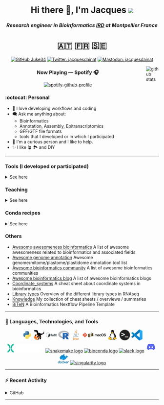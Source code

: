 <h1 align="center">Hi there 👋, I'm Jacques <img src="https://media.giphy.com/media/6Nk9AFUDuPHgXp31xT/giphy.gif" width="50"></h1>
<h3 align="center"> <em>Research engineer in Bioinformatics <a href="https://www.ird.fr">IRD</a> at Montpellier France</em></h3>
<h1 align="center"> 🇦🇹 🇫🇷 🇸🇪 </h1>

<div align="center">
  
  <a href="">[![GitHub Juke34](https://img.shields.io/github/followers/Juke34?label=follow&style=social)](https://github.com/Juke34)</a>
  <a href="">[![Twitter: jacquesdainat](https://img.shields.io/twitter/follow/jacquesdainat?style=social)](https://twitter.com/jacquesdainat)</a>
  <a href="">[![Mastodon: jacquesdainat](https://img.shields.io/mastodon/follow/109364780903162240?domain=https%3A%2F%2Fgenomic.social)](https://genomic.social/@jacquesdainat)</a>  
  <!-- <a href="">![](https://komarev.com/ghpvc/?username=Juke34&style=flat-square)</a>-->
</div>

<div style="float: right">
  <a href="https://github.com/Juke34/github-readme-stats" title="GitHub Readme Stats">
      <img src="https://github-readme-stats.juke34.vercel.app/api?username=Juke34&count_private=true&show_icons=true&hide_border=true&theme=tokyonight&hide=stars" width=45%" height="220" align="right" alt="github stats" />
  </a>
</div>

<div align="center">
  
### Now Playing — Spotify 🎧
      
  [![spotify-github-profile](https://spotify-github-profile.kittinanx.com/api/view?uid=keujmat&cover_image=true&theme=novatorem&show_offline=false&background_color=121212&interchange=false&bar_color=53b14f&bar_color_cover=false)](https://spotify-github-profile.kittinanx.com/api/view?uid=keujmat&redirect=true)
    

</div>

### :octocat: Personal
  
- 🚀 I love developing workflows and coding
- 🗨️ Ask me anything about:
    - Bioinformatics
    - Annotation, Assembly, Epitranscriptomics
    - GFF/GTF file formats
    - tools that I developed or in which I participated
- 🚂 I'm a curious person and I like to help. 
- ✨ I like 🪴 🏞️ and DIY

---

### Tools (I developed or participated)

<details>
  <summary>See here</summary>

* [AGAT](https://github.com/NBISweden/AGAT) Suite of tools to handle gene annotations in any GTF/GFF format.
* [AliNe](https://github.com/Juke34/AliNe) A pipeline to automate alignment using the aligners of your choice (over 12 different aligners available).
* [EMBLmyGFF3](https://github.com/NBISweden/EMBLmyGFF3) A tool to converts an assembly in FASTA format along with associated annotation in GFF3 format into the EMBL flat file format which is the required format for submitting annotated assemblies to ENA. [Paper](https://bmcresnotes.biomedcentral.com/articles/10.1186/s13104-018-3686-x)
* [GAAS](https://github.com/NBISweden/GAAS) Suite of tools related to Genome Assembly and Annotation tasks.
* [GUESSmyLT](https://github.com/NBISweden/GUESSmyLT) A tool to guess the library type of your RNA-Seq data. [Paper](https://joss.theoj.org/papers/10.21105/joss.01344)
* [pipelines-nextflow](https://github.com/NBISweden/pipelines-nextflow) A set of workflows written in Nextflow for Genome Annotation.
* [SAPiN](https://github.com/Juke34/SAPiN) A tool that aims to summarize SAM/BAM read alignment by pileup or reads at each position in a tabulated way. 
* [SamReadViewer](https://juke34.github.io/SamReadViewer/sam2view.html) A small utility to visualise read alignments directly from SAM format without reference.
* [TeSorter](https://github.com/zhangrengang/TEsorter) An accurate and fast method to classify LTR-retrotransposons in plant genomes. [Paper](https://academic.oup.com/hr/article/doi/10.1093/hr/uhac017/6532211?login=true)
* [EDTA](https://github.com/oushujun/EDTA) The Extensive de novo TE Annotator (EDTA). [Paper](https://genomebiology.biomedcentral.com/articles/10.1186/s13059-019-1905-y)
* [baargin](https://github.com/jhayer/baargin) Bacterial Assembly and Antimicrobial Resistance Genes detection In NextFlow. [Paper](https://joss.theoj.org/papers/10.21105/joss.05397)

</details>

### Teaching

<details>
  <summary>See here</summary>
  
* [Git](https://mivegec.pages.ird.fr/dainat/malbec-git/)
* [Conda](https://mivegec.pages.ird.fr/dainat/malbec-conda/)
* [Unix basics](https://mivegec.pages.ird.fr/dainat/malbec-unix-basics)
* [Reproducible Research](https://southgreenplatform.github.io/training_reproducible_research/)
* [Bacterial Comparative Genomics](https://southgreenplatform.github.io/training_bacterial_comparative_genomics/)
* [Python](https://southgreenplatform.github.io/training_python/)
* [Annotation](https://nbisweden.github.io/workshop-genome_annotation_elixir/)

</details>

### Conda recipes

<details>
  <summary>See here</summary>
  
  I have been involved in the following recipes: RepeatModeler, RepeatMasker, Guessmylt, AGAT, EDTA, Recon, LTR_retriever, Ninja, blast+ (rpsbproc), fingerprintscan, sfld, InterProScan, gaas, gepard, TEsorter, RapGreen, ninja-nj, Craq, IPK, etc.

</details>

### Others

* [Awesome awesomeness bioinformatics](https://github.com/Juke34/awesome-awesomeness-bioinformatics) A list of awesome awesomeness related to bioinformatics and associated fields
* [Awesome genome annotation](https://juke34.github.io/awesome-genome-annotation/) Awesome genome/mitome/plastome/plastidome annotation tool list
* [Awesome bioinformatics community](https://github.com/Juke34/awesome-community-bioinformatics) A list of awesome bioinformatics communities
* [Awesome bioinformatics blog](https://github.com/Juke34/awesome-blog-bioinformatics) A list of awesome bioinformatics blogs
* [Coordinate_systems](https://github.com/Juke34/coordinate_systems) A cheat sheet about coordinate systems in bioinformatics
* [Library types](https://joss.theoj.org/papers/10.21105/joss.01344) Overview of the different library types in RNAseq
* [Knowledge](https://juke34.github.io/knowledge/) My collection of cheat sheets / overviews / summaries
* [BiTeN](https://github.com/Juke34/BiTeN) A Bioinformatics Nextflow Pipeline Template

---

### 🧰 Languages, Technologies, and Tools

<p align="center">
  <a href="https://github.com/topics/python" title="Python"><img src="https://raw.githubusercontent.com/github/explore/80688e429a7d4ef2fca1e82350fe8e3517d3494d/topics/python/python.png" alt="python logo" width="36" height="36" /></a>
  <a href="https://github.com/topics/perl" title="Perl"><img src="https://raw.githubusercontent.com/github/explore/80688e429a7d4ef2fca1e82350fe8e3517d3494d/topics/perl/perl.png" alt="perl logo" width="36" height="36" /></a>
  <a href="https://github.com/topics/bash" title="Bash"><img src="https://raw.githubusercontent.com/github/explore/80688e429a7d4ef2fca1e82350fe8e3517d3494d/topics/bash/bash.png" alt="bash logo" width="36" height="36" /></a>
  <a href="https://github.com/topics/r" title="R"><img src="https://raw.githubusercontent.com/github/explore/80688e429a7d4ef2fca1e82350fe8e3517d3494d/topics/r/r.png" alt="R logo" width="36" height="36" /></a>
  <a href="https://github.com/topics/java" title="Java"><img src="https://raw.githubusercontent.com/github/explore/80688e429a7d4ef2fca1e82350fe8e3517d3494d/topics/java/java.png" alt="java logo" width="36" height="36" /></a>
  <a href="https://github.com/topics/git" title="Git"><img src="https://raw.githubusercontent.com/github/explore/80688e429a7d4ef2fca1e82350fe8e3517d3494d/topics/git/git.png" alt="git logo" width="36" height="36" /></a>
  <a href="https://github.com/topics/macos" title="macos"><img src="https://raw.githubusercontent.com/github/explore/80688e429a7d4ef2fca1e82350fe8e3517d3494d/topics/macos/macos.png" alt="linux macos" width="36" height="36" /></a>
  <a href="https://github.com/topics/linux" title="Linux"><img src="https://raw.githubusercontent.com/github/explore/80688e429a7d4ef2fca1e82350fe8e3517d3494d/topics/linux/linux.png" alt="linux logo" width="36" height="36" /></a>
  <a href="https://github.com/topics/terminal" title="Terminal"><img src="https://raw.githubusercontent.com/github/explore/d92924b1d925bb134e308bd29c9de6c302ed3beb/topics/terminal/terminal.png" alt="terminal logo" width="36" height="36" /></a>
  <a href="https://github.com/topics/Visual_Studio_Code" title="VSCode"><img src="https://raw.githubusercontent.com/github/explore/bbd48b997e8d0bef63f676eca4da5e1f76487b56/topics/visual-studio-code/visual-studio-code.png" alt="VSCode logo" width="36" height="36" /></a>
  <a href="https://github.com/topics/Nextflow" title="Nextflow"><img src="https://github.com/nextflow-io/nextflow/raw/master/docs/_static/nextflow-logo-bg-dark.png" alt="nextflow logo" width="120" height="28" /></a>
  <a href="https://github.com/topics/snakemake" title="Snakemake"><img src="https://raw.githubusercontent.com/snakemake/snakemake/6fcdc8a22db5522e232638bff16da9b50996eb45/images/logo.svg" alt="snakemake logo" width="36" height="36" /></a>
  <a href="https://github.com/topics/bioconda" title="Bioconda"><img src="http://bioconda.github.io/_images/bioconda.png" alt="bioconda logo" width="120" height="22" /></a>
  <a href="https://github.com/topics/slack" title="slack"><img src="https://cdn.worldvectorlogo.com/logos/slack-new-logo.svg" alt="slack logo" width="36" height="36" /></a>
  <a href="https://github.com/topics/discord" title="discord"><img src="https://raw.githubusercontent.com/github/explore/2a3ce46f963399611d8e2054bb0ce9a4b539296a/topics/discord/discord.png" alt="discord logo" width="36" height="36" /></a>
  <a href="https://github.com/topics/docker" title="docker"><img src="https://raw.githubusercontent.com/github/explore/80688e429a7d4ef2fca1e82350fe8e3517d3494d/topics/docker/docker.png" alt="docker logo" width="36" height="36" /></a>
    <a href="https://github.com/topics/singularity" title="singularity"><img src="https://insidehpc.com/wp-content/uploads/2017/05/singularity.jpg" alt="singularity logo" width="40" height="36" /></a>
  
</p>

---

### ⚡ Recent Activity

<details>
  <summary>GitHub</summary>

<!--START_SECTION:activity-->
1. 🗣 Commented on [#501](https://github.com//NBISweden/AGAT/issues/501) in [NBISweden/AGAT](https://github.com//NBISweden/AGAT)
2. 🗣 Commented on [#501](https://github.com//NBISweden/AGAT/issues/501) in [NBISweden/AGAT](https://github.com//NBISweden/AGAT)
3. 🗣 Commented on [#501](https://github.com//NBISweden/AGAT/issues/501) in [NBISweden/AGAT](https://github.com//NBISweden/AGAT)
4. 🗣 Commented on [#501](https://github.com//NBISweden/AGAT/issues/501) in [NBISweden/AGAT](https://github.com//NBISweden/AGAT)
5. 🗣 Commented on [#500](https://github.com//oushujun/EDTA/issues/500) in [oushujun/EDTA](https://github.com//oushujun/EDTA)
<!--END_SECTION:activity-->

</details>

---

<!--
**Juke34/Juke34** is a ✨ _special_ ✨ repository because its `README.md` (this file) appears on your GitHub profile.

Here are some ideas to get you started:

- 🔭 I’m currently working on ...
- 🌱 I’m currently learning ...
- 👯 I’m looking to collaborate on ...
- 🤔 I’m looking for help with ...
- 💬 Ask me about ...
- 📫 How to reach me: ...
- 😄 Pronouns: ...
- ⚡ Fun fact: ...
-->
